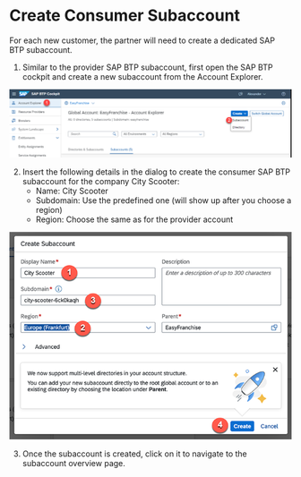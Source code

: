 # Create Consumer Subaccount

For each new customer, the partner will need to create a dedicated SAP BTP subaccount.

1. Similar to the provider SAP BTP subaccount, first open the SAP BTP cockpit and create a new subaccount from the Account Explorer.

![](images/Create-Subaccount-1.png)

2. Insert the following details in the dialog to create the consumer SAP BTP subaccount for the company City Scooter:
    * Name: City Scooter  
    * Subdomain: Use the predefined one (will show up after you choose a region) 
    * Region: Choose the same as for the provider account

![](images/Create-Subaccount-2.png)

3. Once the subaccount is created, click on it to navigate to the subaccount overview page.
